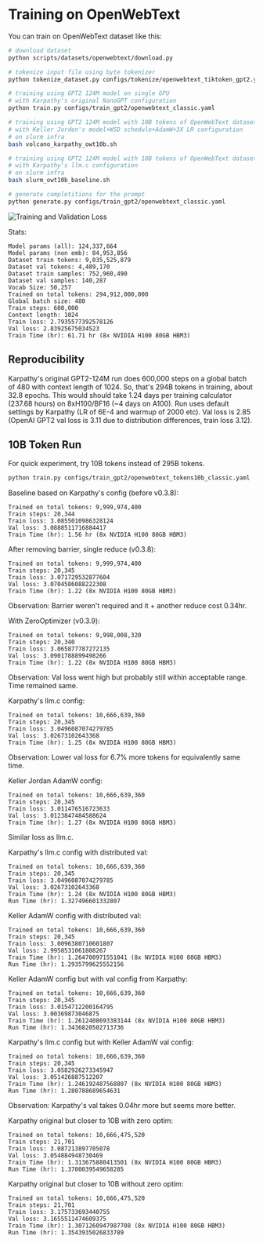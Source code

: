 # Training on OpenWebText

You can train on OpenWebText dataset like this:

```bash
# download dataset
python scripts/datasets/openwebtext/download.py

# tokenize input file using byte tokenizer
python tokenize_dataset.py configs/tokenize/openwebtext_tiktoken_gpt2.yaml

# training using GPT2 124M model on single GPU
# with Karpathy's original NanoGPT configuration
python train.py configs/train_gpt2/openwebtext_classic.yaml

# training using GPT2 124M model with 10B tokens of OpenWebText dataset
# with Keller Jorden's model+WSD schedule+AdamW+3X LR configuration
# on slurm infra
bash volcano_karpathy_owt10b.sh

# training using GPT2 124M model with 10B tokens of OpenWebText dataset
# with Karpathy's llm.c configuration
# on slurm infra
bash slurm_owt10b_baseline.sh

# generate completitions for the prompt
python generate.py configs/train_gpt2/openwebtext_classic.yaml
```

![Training and Validation Loss](results/openwebtext/loss-log_step.png)

Stats:

```text
Model params (all): 124,337,664
Model params (non emb): 84,953,856
Dataset train tokens: 9,035,525,879
Dataset val tokens: 4,489,170
Dataset train samples: 752,960,490
Dataset val samples: 140,287
Vocab Size: 50,257
Trained on total tokens: 294,912,000,000
Global batch size: 480
Train steps: 600,000
Context length: 1024
Train loss: 2.7935577392578126
Val loss: 2.83925675034523
Train Time (hr): 61.71 hr (8x NVIDIA H100 80GB HBM3)
```

## Reproducibility

Karpathy's original GPT2-124M run does 600,000 steps on a global batch of 480 with context length of 1024. So, that's 294B tokens in training, about 32.8 epochs. This would should take 1.24 days per training calculator (237.68 hours) on 8xH100/BF16 (~4 days on A100). Run uses default settings by Karpathy (LR of 6E-4 and warmup of 2000 etc). Val loss is 2.85 (OpenAI GPT2 val loss is 3.11 due to distribution differences, train loss 3.12).

## 10B Token Run

For quick experiment, try 10B tokens instead of 295B tokens.

```bash
python train.py configs/train_gpt2/openwebtext_tokens10b_classic.yaml
```

Baseline based on Karpathy's config (before v0.3.8):

```text
Trained on total tokens: 9,999,974,400
Train steps: 20,344
Train loss: 3.0855010986328124
Val loss: 3.0888511716884417
Train Time (hr): 1.56 hr (8x NVIDIA H100 80GB HBM3)
```

After removing barrier, single reduce (v0.3.8):

```text
Trained on total tokens: 9,999,974,400
Train steps: 20,345
Train loss: 3.071729532877604
Val loss: 3.0704586088222308
Train Time (hr): 1.22 (8x NVIDIA H100 80GB HBM3)
```

Observation: Barrier weren't required and it + another reduce cost 0.34hr.

With ZeroOptimizer (v0.3.9):

```text
Trained on total tokens: 9,998,008,320
Train steps: 20,340
Train loss: 3.065877787272135
Val loss: 3.0901788899498266
Train Time (hr): 1.22 (8x NVIDIA H100 80GB HBM3)
```

Observation: Val loss went high but probably still within acceptable range. Time remained same.

Karpathy's llm.c config:

```text
Trained on total tokens: 10,666,639,360
Train steps: 20,345
Train loss: 3.0496087074279785
Val loss: 3.02673102643368
Train Time (hr): 1.25 (8x NVIDIA H100 80GB HBM3)
```

Observation: Lower val loss for 6.7% more tokens for equivalently same time.

Keller Jordan AdamW config:

```text
Trained on total tokens: 10,666,639,360
Train steps: 20,345
Train loss: 3.011476516723633
Val loss: 3.0123847484588624
Train Time (hr): 1.27 (8x NVIDIA H100 80GB HBM3)
```

Similar loss as llm.c.

Karpathy's llm.c config with distributed val:

```text
Trained on total tokens: 10,666,639,360
Train steps: 20,345
Train loss: 3.0496087074279785
Val loss: 3.02673102643368
Train Time (hr): 1.24 (8x NVIDIA H100 80GB HBM3)
Run Time (hr): 1.327496601332807
```

Keller AdamW config with distributed val:

```text
Trained on total tokens: 10,666,639,360
Train steps: 20,345
Train loss: 3.0096380710601807
Val loss: 2.9958531061808267
Train Time (hr): 1.264700971551041 (8x NVIDIA H100 80GB HBM3)
Run Time (hr): 1.2935799625552156
```

Keller AdamW config but with val config from Karpathy:

```text
Trained on total tokens: 10,666,639,360
Train steps: 20,345
Train loss: 3.0154712200164795
Val loss: 3.00369873046875
Train Time (hr): 1.2612408693383144 (8x NVIDIA H100 80GB HBM3)
Run Time (hr): 1.3436820502713736
```

Karpathy's llm.c config but with Keller AdamW val config:

```text
Trained on total tokens: 10,666,639,360
Train steps: 20,345
Train loss: 3.0582926273345947
Val loss: 3.051426887512207
Train Time (hr): 1.246192487568807 (8x NVIDIA H100 80GB HBM3)
Run Time (hr): 1.280788689654631
```

Observation: Karpathy's val takes 0.04hr more but seems more better.

Karpathy original but closer to 10B with zero optim:

```text
Trained on total tokens: 10,666,475,520
Train steps: 21,701
Train loss: 3.087213897705078
Val loss: 3.054884948730469
Train Time (hr): 1.313675880413501 (8x NVIDIA H100 80GB HBM3)
Run Time (hr): 1.3700039549658285
```

Karpathy original but closer to 10B without zero optim:

```text
Trained on total tokens: 10,666,475,520
Train steps: 21,701
Train loss: 3.175733693440755
Val loss: 3.1655511474609375
Train Time (hr): 1.3071260947987708 (8x NVIDIA H100 80GB HBM3)
Run Time (hr): 1.3543935026833789
```